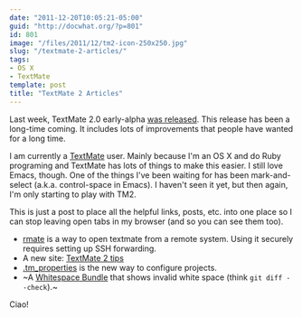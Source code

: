 ```yaml
---
date: "2011-12-20T10:05:21-05:00"
guid: "http://docwhat.org/?p=801"
id: 801
image: "/files/2011/12/tm2-icon-250x250.jpg"
slug: "/textmate-2-articles/"
tags:
- OS X
- TextMate
template: post
title: "TextMate 2 Articles"
---
```


Last week, TextMate 2.0 early-alpha
[was released](http://blog.macromates.com/2011/textmate-2-0-alpha/). This
release has been a long-time coming. It includes lots of improvements that
people have wanted for a long time.

I am currently a [TextMate](http://macromates.com/) user. Mainly because I'm
an OS X and do Ruby programing and TextMate has lots of things to make this
easier. I still love Emacs, though. One of the things I've been waiting for
has been mark-and-select (a.k.a. control-space in Emacs). I haven't seen it
yet, but then again, I'm only starting to play with TM2.

This is just a post to place all the helpful links, posts, etc. into one place
so I can stop leaving open tabs in my browser (and so you can see them too).

* [rmate](http://erniemiller.org/2011/12/12/textmate-2-rmate-awesome/) is a
  way to open textmate from a remote system. Using it securely requires
  setting up SSH forwarding.
* A new site: [TextMate 2 tips](http://tm2tips.tumblr.com/)
* [.tm_properties](http://blog.macromates.com/2011/git-style-configuration/)
  is the new way to configure projects.
* ~A [Whitespace Bundle](.) that shows invalid white space (think
  `git diff --check`).~

Ciao!
